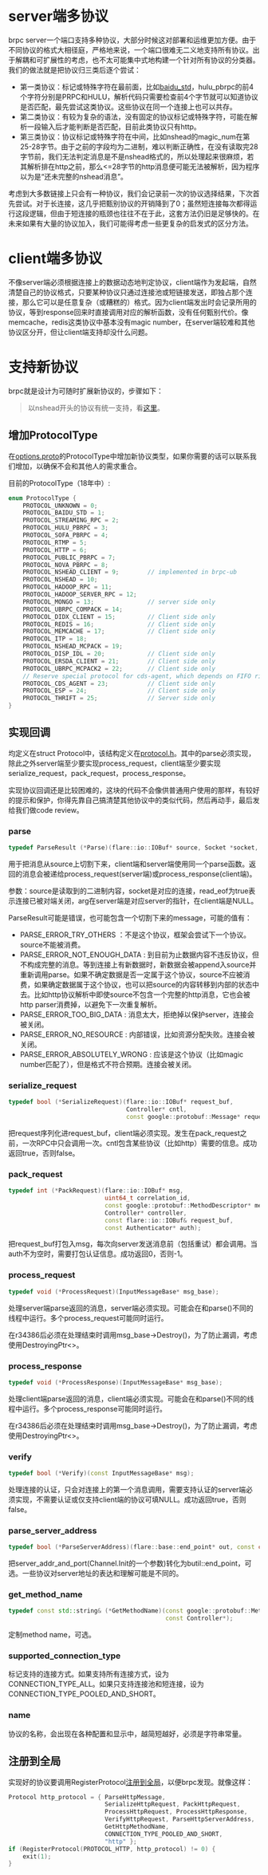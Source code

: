 # server端多协议

brpc server一个端口支持多种协议，大部分时候这对部署和运维更加方便。由于不同协议的格式大相径庭，严格地来说，一个端口很难无二义地支持所有协议。出于解耦和可扩展性的考虑，也不太可能集中式地构建一个针对所有协议的分类器。我们的做法就是把协议归三类后逐个尝试：

- 第一类协议：标记或特殊字符在最前面，比如[baidu_std](baidu_std.md)，hulu_pbrpc的前4个字符分别是PRPC和HULU，解析代码只需要检查前4个字节就可以知道协议是否匹配，最先尝试这类协议。这些协议在同一个连接上也可以共存。
- 第二类协议：有较为复杂的语法，没有固定的协议标记或特殊字符，可能在解析一段输入后才能判断是否匹配，目前此类协议只有http。
- 第三类协议：协议标记或特殊字符在中间，比如nshead的magic_num在第25-28字节。由于之前的字段均为二进制，难以判断正确性，在没有读取完28字节前，我们无法判定消息是不是nshead格式的，所以处理起来很麻烦，若其解析排在http之前，那么<=28字节的http消息便可能无法被解析，因为程序以为是“还未完整的nshead消息”。

考虑到大多数链接上只会有一种协议，我们会记录前一次的协议选择结果，下次首先尝试。对于长连接，这几乎把甄别协议的开销降到了0；虽然短连接每次都得运行这段逻辑，但由于短连接的瓶颈也往往不在于此，这套方法仍旧是足够快的。在未来如果有大量的协议加入，我们可能得考虑一些更复杂的启发式的区分方法。

# client端多协议

不像server端必须根据连接上的数据动态地判定协议，client端作为发起端，自然清楚自己的协议格式，只要某种协议只通过连接池或短链接发送，即独占那个连接，那么它可以是任意复杂（或糟糕的）格式。因为client端发出时会记录所用的协议，等到response回来时直接调用对应的解析函数，没有任何甄别代价。像memcache，redis这类协议中基本没有magic number，在server端较难和其他协议区分开，但让client端支持却没什么问题。

# 支持新协议

brpc就是设计为可随时扩展新协议的，步骤如下：

> 以nshead开头的协议有统一支持，看[这里](nshead_service.md)。

## 增加ProtocolType

在[options.proto](https://github.com/brpc/brpc/blob/master/src/brpc/options.proto)的ProtocolType中增加新协议类型，如果你需要的话可以联系我们增加，以确保不会和其他人的需求重合。

目前的ProtocolType（18年中）:
```c++
enum ProtocolType {
    PROTOCOL_UNKNOWN = 0;
    PROTOCOL_BAIDU_STD = 1;
    PROTOCOL_STREAMING_RPC = 2;
    PROTOCOL_HULU_PBRPC = 3;
    PROTOCOL_SOFA_PBRPC = 4;
    PROTOCOL_RTMP = 5;
    PROTOCOL_HTTP = 6;
    PROTOCOL_PUBLIC_PBRPC = 7;
    PROTOCOL_NOVA_PBRPC = 8;
    PROTOCOL_NSHEAD_CLIENT = 9;        // implemented in brpc-ub
    PROTOCOL_NSHEAD = 10;
    PROTOCOL_HADOOP_RPC = 11;
    PROTOCOL_HADOOP_SERVER_RPC = 12;
    PROTOCOL_MONGO = 13;               // server side only
    PROTOCOL_UBRPC_COMPACK = 14;
    PROTOCOL_DIDX_CLIENT = 15;         // Client side only
    PROTOCOL_REDIS = 16;               // Client side only
    PROTOCOL_MEMCACHE = 17;            // Client side only
    PROTOCOL_ITP = 18;
    PROTOCOL_NSHEAD_MCPACK = 19;
    PROTOCOL_DISP_IDL = 20;            // Client side only
    PROTOCOL_ERSDA_CLIENT = 21;        // Client side only
    PROTOCOL_UBRPC_MCPACK2 = 22;       // Client side only
    // Reserve special protocol for cds-agent, which depends on FIFO right now
    PROTOCOL_CDS_AGENT = 23;           // Client side only
    PROTOCOL_ESP = 24;                 // Client side only
    PROTOCOL_THRIFT = 25;              // Server side only
}
```
## 实现回调

均定义在struct Protocol中，该结构定义在[protocol.h](https://github.com/brpc/brpc/blob/master/src/brpc/protocol.h)。其中的parse必须实现，除此之外server端至少要实现process_request，client端至少要实现serialize_request，pack_request，process_response。

实现协议回调还是比较困难的，这块的代码不会像供普通用户使用的那样，有较好的提示和保护，你得先靠自己搞清楚其他协议中的类似代码，然后再动手，最后发给我们做code review。

### parse

```c++
typedef ParseResult (*Parse)(flare::io::IOBuf* source, Socket *socket, bool read_eof, const void *arg);
```
用于把消息从source上切割下来，client端和server端使用同一个parse函数。返回的消息会被递给process_request(server端)或process_response(client端)。

参数：source是读取到的二进制内容，socket是对应的连接，read_eof为true表示连接已被对端关闭，arg在server端是对应server的指针，在client端是NULL。

ParseResult可能是错误，也可能包含一个切割下来的message，可能的值有：

- PARSE_ERROR_TRY_OTHERS ：不是这个协议，框架会尝试下一个协议。source不能被消费。
- PARSE_ERROR_NOT_ENOUGH_DATA : 到目前为止数据内容不违反协议，但不构成完整的消息。等到连接上有新数据时，新数据会被append入source并重新调用parse。如果不确定数据是否一定属于这个协议，source不应被消费，如果确定数据属于这个协议，也可以把source的内容转移到内部的状态中去。比如http协议解析中即使source不包含一个完整的http消息，它也会被http parser消费掉，以避免下一次重复解析。
- PARSE_ERROR_TOO_BIG_DATA : 消息太大，拒绝掉以保护server，连接会被关闭。
- PARSE_ERROR_NO_RESOURCE  : 内部错误，比如资源分配失败。连接会被关闭。
- PARSE_ERROR_ABSOLUTELY_WRONG  : 应该是这个协议（比如magic number匹配了），但是格式不符合预期。连接会被关闭。

### serialize_request
```c++
typedef bool (*SerializeRequest)(flare::io::IOBuf* request_buf,
                                 Controller* cntl,
                                 const google::protobuf::Message* request);
```
把request序列化进request_buf，client端必须实现。发生在pack_request之前，一次RPC中只会调用一次。cntl包含某些协议（比如http）需要的信息。成功返回true，否则false。

### pack_request
```c++
typedef int (*PackRequest)(flare::io::IOBuf* msg, 
                           uint64_t correlation_id,
                           const google::protobuf::MethodDescriptor* method,
                           Controller* controller,
                           const flare::io::IOBuf& request_buf,
                           const Authenticator* auth);
```
把request_buf打包入msg，每次向server发送消息前（包括重试）都会调用。当auth不为空时，需要打包认证信息。成功返回0，否则-1。

### process_request
```c++
typedef void (*ProcessRequest)(InputMessageBase* msg_base);
```
处理server端parse返回的消息，server端必须实现。可能会在和parse()不同的线程中运行。多个process_request可能同时运行。

在r34386后必须在处理结束时调用msg_base->Destroy()，为了防止漏调，考虑使用DestroyingPtr<>。

### process_response
```c++
typedef void (*ProcessResponse)(InputMessageBase* msg_base);
```
处理client端parse返回的消息，client端必须实现。可能会在和parse()不同的线程中运行。多个process_response可能同时运行。

在r34386后必须在处理结束时调用msg_base->Destroy()，为了防止漏调，考虑使用DestroyingPtr<>。

### verify
```c++
typedef bool (*Verify)(const InputMessageBase* msg);
```
处理连接的认证，只会对连接上的第一个消息调用，需要支持认证的server端必须实现，不需要认证或仅支持client端的协议可填NULL。成功返回true，否则false。

### parse_server_address
```c++
typedef bool (*ParseServerAddress)(flare::base::end_point* out, const char* server_addr_and_port);
```
把server_addr_and_port(Channel.Init的一个参数)转化为butil::end_point，可选。一些协议对server地址的表达和理解可能是不同的。

### get_method_name
```c++
typedef const std::string& (*GetMethodName)(const google::protobuf::MethodDescriptor* method,
                                            const Controller*);
```
定制method name，可选。

### supported_connection_type

标记支持的连接方式。如果支持所有连接方式，设为CONNECTION_TYPE_ALL。如果只支持连接池和短连接，设为CONNECTION_TYPE_POOLED_AND_SHORT。

### name

协议的名称，会出现在各种配置和显示中，越简短越好，必须是字符串常量。

## 注册到全局

实现好的协议要调用RegisterProtocol[注册到全局](https://github.com/brpc/brpc/blob/master/src/brpc/global.cpp)，以便brpc发现。就像这样：
```c++
Protocol http_protocol = { ParseHttpMessage,
                           SerializeHttpRequest, PackHttpRequest,
                           ProcessHttpRequest, ProcessHttpResponse,
                           VerifyHttpRequest, ParseHttpServerAddress,
                           GetHttpMethodName,
                           CONNECTION_TYPE_POOLED_AND_SHORT,
                           "http" };
if (RegisterProtocol(PROTOCOL_HTTP, http_protocol) != 0) {
    exit(1);
}
```
